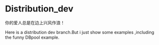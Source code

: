 # Distribution_dev
你的爱人总是在边上兴风作浪！

Here is a distribution dev branch.But i just show some examples ,including the funny DBpool example.
